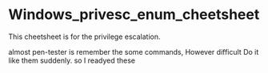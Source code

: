 # Windows_privesc_enum_cheetsheet

This cheetsheet is for the privilege escalation.

almost pen-tester is remember the some commands, However difficult Do it like them suddenly.
so I readyed these
